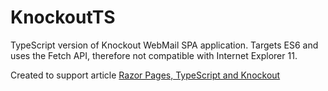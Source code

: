 # KnockoutTS

TypeScript version of Knockout WebMail SPA application. Targets ES6 and uses the Fetch API, therefore not compatible with Internet Explorer 11.


Created to support article [Razor Pages, TypeScript and Knockout](https://www.mikesdotnetting.com/article/321/razor-pages-typescript-and-knockout)
